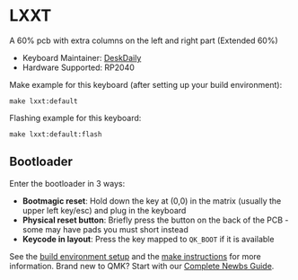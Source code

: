# LXXT

A 60% pcb with extra columns on the left and right part (Extended 60%)

* Keyboard Maintainer: [DeskDaily](https://github.com/DeskDaily)
* Hardware Supported: RP2040

Make example for this keyboard (after setting up your build environment):

    make lxxt:default
	
Flashing example for this keyboard:

    make lxxt:default:flash

## Bootloader

Enter the bootloader in 3 ways:

* **Bootmagic reset**: Hold down the key at (0,0) in the matrix (usually the upper left key/esc) and plug in the keyboard
* **Physical reset button**: Briefly press the button on the back of the PCB - some may have pads you must short instead
* **Keycode in layout**: Press the key mapped to `QK_BOOT` if it is available

See the [build environment setup](https://docs.qmk.fm/#/getting_started_build_tools) and the [make instructions](https://docs.qmk.fm/#/getting_started_make_guide) for more information. Brand new to QMK? Start with our [Complete Newbs Guide](https://docs.qmk.fm/#/newbs).
